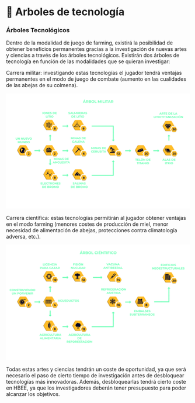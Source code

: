 # 🧪 Arboles de tecnología

### Árboles Tecnológicos

Dentro de la modalidad de juego de farming, existirá la posibilidad de obtener beneficios permanentes gracias a la investigación de nuevas artes y ciencias a través de los árboles tecnológicos. Existirán dos árboles de tecnología en función de las modalidades que se quieran investigar:

Carrera militar: investigando estas tecnologías el jugador tendrá ventajas permanentes en el modo de juego de combate (aumento en las cualidades de las abejas de su colmena).

![](<../../../.gitbook/assets/Tecno Militar ESP.png>)

Carrera científica: estas tecnologías permitirán al jugador obtener ventajas en el modo farming (menores costes de producción de miel, menor necesidad de alimentación de abejas, protecciones contra climatología adversa, etc.).

![](<../../../.gitbook/assets/Tecno Civil Esp.png>)

Todas estas artes y ciencias tendrán un coste de oportunidad, ya que será necesario el paso de cierto tiempo de investigación antes de desbloquear tecnologías más innovadoras. Además, desbloquearlas tendrá cierto coste en HBEE, ya que los investigadores deberán tener presupuesto para poder alcanzar los objetivos.
